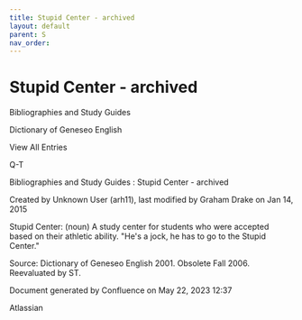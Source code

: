 ```yaml
---
title: Stupid Center - archived
layout: default
parent: S
nav_order:
---
```


# Stupid Center - archived

Bibliographies and Study Guides

Dictionary of Geneseo English

View All Entries

Q-T

Bibliographies and Study Guides : Stupid Center - archived

Created by  Unknown User (arh11), last modified by  Graham Drake on Jan 14, 2015

Stupid Center: (noun) A study center for students who were accepted based on their athletic ability.  &quot;He's a jock, he has to go to the Stupid Center.&quot;

Source: Dictionary of Geneseo English 2001. Obsolete Fall 2006. Reevaluated by ST.

Document generated by Confluence on May 22, 2023 12:37

Atlassian
